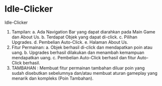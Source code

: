 # Idle-Clicker
 Idle-Clicker
1. Tampilan:
a. Ada Navigation Bar yang dapat diarahkan pada Main Game dan About Us.
b. Terdapat Objek yang dapat di-click.
c. Pilihan Upgrades.
d. Pembelian Auto-Click.
e. Halaman About Us.
2. Fitur Permainan:
a. Objek berhasil di-click dan mendapatkan poin atau uang.
b. Upgrades berhasil dilakukan dan menambah kemampuan mendapatkan uang.
c. Pembelian Auto-Click berhasil dan fitur Auto-Click berhasil.
3. TAMBAHAN :
Membuat fitur permainan tambahan diluar poin yang sudah disebutkan sebelumnya dan/atau
membuat aturan gameplay yang menarik dan kompleks (Poin Tambahan).